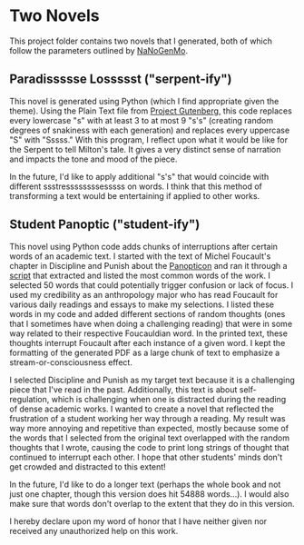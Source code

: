 # Two Novels

This project folder contains two novels that I generated, both of which follow the parameters outlined by [NaNoGenMo](http://nanogenmo.github.io). 

## Paradissssse Lossssst ("serpent-ify")
This novel is generated using Python (which I find appropriate given the theme).  Using the Plain Text file from [Project Gutenberg,](https://www.gutenberg.org/ebooks/20) this code replaces every lowercase "s" with at least 3 to at most 9 "s's" (creating random degrees of snakiness with each generation) and replaces every uppercase "S" with "Sssss."  With this program, I reflect upon what it would be like for the Serpent to tell Milton's tale.  It gives a very distinct sense of narration and impacts the tone and mood of the piece.

In the future, I'd like to apply additional "s's" that would coincide with different ssstressssssssesssss on words.  I think that this method of transforming a text would be entertaining if applied to other works.

## Student Panoptic ("student-ify")
This novel using Python code adds chunks of interruptions after certain words of an academic text.  I started with the text of Michel Foucault's chapter in Discipline and Punish about the [Panopticon](https://foucault.info/documents/foucault.disciplineAndPunish.panOpticism/) and ran it through a [script](https://towardsdatascience.com/very-simple-python-script-for-extracting-most-common-words-from-a-story-1e3570d0b9d0) that extracted and listed the most common words of the work.  I selected 50 words that could potentially trigger confusion or lack of focus.  I used my credibility as an anthropology major who has read Foucault for various daily readings and essays to make my selections. I listed these words in my code and added different sections of random thoughts (ones that I sometimes have when doing a challenging reading) that were in some way related to their respective Foucauldian word.  In the printed text, these thoughts interrupt Foucault after each instance of a given word. I kept the formatting of the generated PDF as a large chunk of text to emphasize a stream-or-consciousness effect.

I selected Discipline and Punish as my target text because it is a challenging piece that I've read in the past.  Additionally, this text is about self-regulation, which is challenging when one is distracted during the reading of dense academic works. I wanted to create a novel that reflected the frustration of a student working her way through a reading.  My result was way more annoying and repetitive than expected, mostly because some of the words that I selected from the original text overlapped with the random thoughts that I wrote, causing the code to print long strings of thought that continued to interrupt each other.  I hope that other students' minds don't get crowded and distracted to this extent!

In the future, I'd like to do a longer text (perhaps the whole book and not just one chapter, though this version does hit 54888 words...).  I would also make sure that words don't overlap to the extent that they do in this version.

I hereby declare upon my word of honor that I have neither given nor received any unauthorized help on this work.
